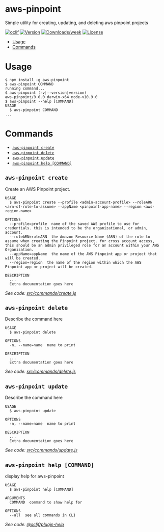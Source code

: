 aws-pinpoint
============

Simple utility for creating, updating, and deleting aws pinpoint projects

[![oclif](https://img.shields.io/badge/cli-oclif-brightgreen.svg)](https://oclif.io)
[![Version](https://img.shields.io/npm/v/aws-pinpoint.svg)](https://npmjs.org/package/aws-pinpoint)
[![Downloads/week](https://img.shields.io/npm/dw/aws-pinpoint.svg)](https://npmjs.org/package/aws-pinpoint)
[![License](https://img.shields.io/npm/l/aws-pinpoint.svg)](https://github.com/aws-utilities/aws-pinpoint/blob/master/package.json)

<!-- toc -->
* [Usage](#usage)
* [Commands](#commands)
<!-- tocstop -->
# Usage
<!-- usage -->
```sh-session
$ npm install -g aws-pinpoint
$ aws-pinpoint COMMAND
running command...
$ aws-pinpoint (-v|--version|version)
aws-pinpoint/0.0.0 darwin-x64 node-v10.9.0
$ aws-pinpoint --help [COMMAND]
USAGE
  $ aws-pinpoint COMMAND
...
```
<!-- usagestop -->
# Commands
<!-- commands -->
* [`aws-pinpoint create`](#aws-pinpoint-create)
* [`aws-pinpoint delete`](#aws-pinpoint-delete)
* [`aws-pinpoint update`](#aws-pinpoint-update)
* [`aws-pinpoint help [COMMAND]`](#aws-pinpoint-help-command)

## `aws-pinpoint create`

Create an AWS Pinpoint project.

```
USAGE
  $ aws-pinpoint create --profile <admin-account-profile> --roleARN <arn-of-role-to-assume> --appName <pinpoint-app-name> --region <aws-region-name>

OPTIONS
  --profile=profile  name of the saved AWS profile to use for credentials. this is intended to be the organizational, or admin, account.
  --roleARN=roleARN  the Amazon Resource Name (ARN) of the role to assume when creating the Pinpoint project. for cross account access, this should be an admin privileged role for an account within your AWS Organization.
  --appName=appName  the name of the AWS Pinpoint app or project that will be created.
  --region=region  the name of the region within which the AWS Pinpoint app or project will be created.

DESCRIPTION
  ...
  Extra documentation goes here
```

_See code: [src/commands/create.js](https://github.com/aws-utilities/aws-pinpoint/blob/v0.0.0/src/commands/create.js)_

## `aws-pinpoint delete`

Describe the command here

```
USAGE
  $ aws-pinpoint delete

OPTIONS
  -n, --name=name  name to print

DESCRIPTION
  ...
  Extra documentation goes here
```

_See code: [src/commands/delete.js](https://github.com/aws-utilities/aws-pinpoint/blob/v0.0.0/src/commands/delete.js)_

## `aws-pinpoint update`

Describe the command here

```
USAGE
  $ aws-pinpoint update

OPTIONS
  -n, --name=name  name to print

DESCRIPTION
  ...
  Extra documentation goes here
```

_See code: [src/commands/update.js](https://github.com/aws-utilities/aws-pinpoint/blob/v0.0.0/src/commands/update.js)_

## `aws-pinpoint help [COMMAND]`

display help for aws-pinpoint

```
USAGE
  $ aws-pinpoint help [COMMAND]

ARGUMENTS
  COMMAND  command to show help for

OPTIONS
  --all  see all commands in CLI
```

_See code: [@oclif/plugin-help](https://github.com/oclif/plugin-help/blob/v2.1.4/src/commands/help.ts)_

<!-- commandsstop -->
